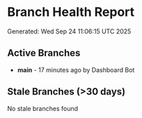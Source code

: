 # Branch Health Report
Generated: Wed Sep 24 11:06:15 UTC 2025

## Active Branches
- **main** - 17 minutes ago by Dashboard Bot

## Stale Branches (>30 days)
No stale branches found
